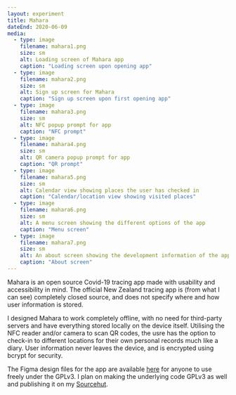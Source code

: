 ```yaml
---
layout: experiment
title: Mahara
dateEnd: 2020-06-09
media:
  - type: image
    filename: mahara1.png
    size: sm
    alt: Loading screen of Mahara app
    caption: "Loading screen upon opening app"
  - type: image
    filename: mahara2.png
    size: sm
    alt: Sign up screen for Mahara
    caption: "Sign up screen upon first opening app"
  - type: image
    filename: mahara3.png
    size: sm
    alt: NFC popup prompt for app
    caption: "NFC prompt"
  - type: image
    filename: mahara4.png
    size: sm
    alt: QR camera popup prompt for app
    caption: "QR prompt"
  - type: image
    filename: mahara5.png
    size: sm
    alt: Calendar view showing places the user has checked in
    caption: "Calendar/location view showing visited places"
  - type: image
    filename: mahara6.png
    size: sm
    alt: A menu screen showing the different options of the app
    caption: "Menu screen"
  - type: image
    filename: mahara7.png
    size: sm
    alt: An about screen showing the development information of the app
    caption: "About screen"
---
```


Mahara is an open source Covid-19 tracing app made with usability and accessibility in mind. The official New Zealand tracing app is (from what I can see) completely closed source, and does not specify where and how user information is stored.

I designed Mahara to work completely offline, with no need for third-party servers and have everything stored locally on the device itself. Utilising the NFC reader and/or camera to scan QR codes, the usre has the option to check-in to different locations for their own personal records much like a diary. User information never leaves the device, and is encrypted using bcrypt for security.

The Figma design files for the app are available [here](https://www.figma.com/file/8m96vxIvYGm64HggWPLauK/Mahara-concept-tracing-app?node-id=0%3A1) for anyone to use freely under the GPLv3. I plan on making the underlying code GPLv3 as well and publishing it on my [Sourcehut](https://git.sr.ht/%7Etomupom/).

